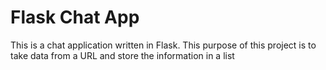 # Flask Chat App

This is a chat application written in Flask. This purpose of this project is to
take data from a URL and store the information in a list